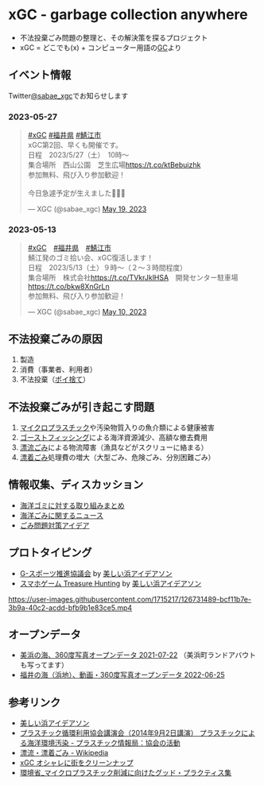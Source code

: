 # xGC - garbage collection anywhere

- 不法投棄ごみ問題の整理と、その解決策を探るプロジェクト
- xGC = どこでも(x) + コンピューター用語の[GC](https://ja.wikipedia.org/wiki/%E3%82%AC%E3%83%99%E3%83%BC%E3%82%B8%E3%82%B3%E3%83%AC%E3%82%AF%E3%82%B7%E3%83%A7%E3%83%B3)より

## イベント情報

Twitter[@sabae_xgc](https://twitter.com/sabae_xgc)でお知らせします

### 2023-05-27

<blockquote class="twitter-tweet"><p lang="ja" dir="ltr"><a href="https://twitter.com/hashtag/xGC?src=hash&amp;ref_src=twsrc%5Etfw">#xGC</a> <a href="https://twitter.com/hashtag/%E7%A6%8F%E4%BA%95%E7%9C%8C?src=hash&amp;ref_src=twsrc%5Etfw">#福井県</a> <a href="https://twitter.com/hashtag/%E9%AF%96%E6%B1%9F%E5%B8%82?src=hash&amp;ref_src=twsrc%5Etfw">#鯖江市</a><br>xGC第2回、早くも開催です。<br>日程　2023/5/27（土）　10時〜<br>集合場所　西山公園　芝生広場<a href="https://t.co/ktBebuizhk">https://t.co/ktBebuizhk</a><br>参加無料、飛び入り参加歓迎！<br><br>今日急遽予定が生えました🤔🤔🤔</p>&mdash; XGC (@sabae_xgc) <a href="https://twitter.com/sabae_xgc/status/1659496397786472448?ref_src=twsrc%5Etfw">May 19, 2023</a></blockquote> <script async src="https://platform.twitter.com/widgets.js" charset="utf-8"></script>

### 2023-05-13

<blockquote class="twitter-tweet"><p lang="ja" dir="ltr"><a href="https://twitter.com/hashtag/xGC?src=hash&amp;ref_src=twsrc%5Etfw">#xGC</a>　<a href="https://twitter.com/hashtag/%E7%A6%8F%E4%BA%95%E7%9C%8C?src=hash&amp;ref_src=twsrc%5Etfw">#福井県</a>　<a href="https://twitter.com/hashtag/%E9%AF%96%E6%B1%9F%E5%B8%82?src=hash&amp;ref_src=twsrc%5Etfw">#鯖江市</a><br>鯖江発のゴミ拾い会、xGC復活します！<br>日程　2023/5/13（土）９時〜（２〜３時間程度）<br>集合場所　株式会社<a href="https://t.co/TVkrJklHSA">https://t.co/TVkrJklHSA</a>　開発センター駐車場<a href="https://t.co/bkw8XnGrLn">https://t.co/bkw8XnGrLn</a><br>参加無料、飛び入り参加歓迎！</p>&mdash; XGC (@sabae_xgc) <a href="https://twitter.com/sabae_xgc/status/1656236705668820992?ref_src=twsrc%5Etfw">May 10, 2023</a></blockquote> <script async src="https://platform.twitter.com/widgets.js" charset="utf-8"></script>

## 不法投棄ごみの原因

1. 製造
2. 消費（事業者、利用者）
3. 不法投棄（[ポイ捨て](https://ja.wikipedia.org/wiki/%E3%83%9D%E3%82%A4%E6%8D%A8%E3%81%A6)）

## 不法投棄ごみが引き起こす問題

1. [マイクロプラスチック](https://ja.wikipedia.org/wiki/%E3%83%9E%E3%82%A4%E3%82%AF%E3%83%AD%E3%83%97%E3%83%A9%E3%82%B9%E3%83%81%E3%83%83%E3%82%AF)や汚染物質入りの魚介類による健康被害
2. [ゴーストフィッシング](https://ja.wikipedia.org/wiki/%E3%82%B4%E3%83%BC%E3%82%B9%E3%83%88%E3%83%95%E3%82%A3%E3%83%83%E3%82%B7%E3%83%B3%E3%82%B0)による海洋資源減少、高額な撤去費用
3. [漂流ごみ](https://ja.wikipedia.org/wiki/%E6%BC%82%E6%B5%81%E3%83%BB%E6%BC%82%E7%9D%80%E3%81%94%E3%81%BF)による物流障害（漁具などがスクリューに絡まる）
4. [漂着ごみ](https://ja.wikipedia.org/wiki/%E6%BC%82%E6%B5%81%E3%83%BB%E6%BC%82%E7%9D%80%E3%81%94%E3%81%BF)処理費の増大（大型ごみ、危険ごみ、分別困難ごみ）

## 情報収集、ディスカッション

- [海洋ゴミに対する取り組みまとめ](https://github.com/code4fukui/marinedebris/issues/1)
- [海洋ごみに関するニュース](https://github.com/code4fukui/marinedebris/issues/2)
- [ごみ問題対策アイデア](https://github.com/code4fukui/marinedebris/issues/3)

## プロトタイピング

- [G-スポーツ推進協議会](https://xgc.jp/gSports/) by [美しい浜アイデアソン](https://cheerup-mihama.jp/mission/m002/)
- [スマホゲーム Treasure Hunting](https://xgc.jp/t-hunt/) by [美しい浜アイデアソン](https://cheerup-mihama.jp/mission/m002/)

https://user-images.githubusercontent.com/1715217/126731489-bcf11b7e-3b9a-40c2-acdd-bfb9b1e83ce5.mp4

## オープンデータ

- [美浜の海、360度写真オープンデータ 2021-07-22](https://code4fukui.github.io/vr-fukui/vr-view.html#img/vr-mihama.jpg) （美浜町ランドアバウトも写ってます）
- [福井の海（浜地）、動画・360度写真オープンデータ 2022-06-25](https://github.com/code4fukui/fukui-sea)

## 参考リンク

- [美しい浜アイデアソン](https://cheerup-mihama.jp/mission/m002/)
- [プラスチック循環利用協会講演会（2014年9月2日講演） プラスチックによる海洋環境汚染 - プラスチック情報局：協会の活動](https://www.pwmi.or.jp/public/new/201501/index.html)
- [漂流・漂着ごみ - Wikipedia](https://ja.wikipedia.org/wiki/%E6%BC%82%E6%B5%81%E3%83%BB%E6%BC%82%E7%9D%80%E3%81%94%E3%81%BF#:~:text=%E6%BC%82%E6%B5%81%E3%83%BB%E6%BC%82%E7%9D%80%E3%81%94%E3%81%BF%EF%BC%88%E3%81%B2%E3%82%87%E3%81%86,%E3%81%94%E3%81%BF%E3%80%81%E3%83%9E%E3%83%AA%E3%83%B3%E3%83%87%E3%83%96%E3%83%AA%E3%81%A8%E3%82%82%E5%91%BC%E3%81%B0%E3%82%8C%E3%82%8B%E3%80%82)
- [xGC オシャレに街をクリーンナップ](https://ameblo.jp/xgc/)
- [環境省_マイクロプラスチック削減に向けたグッド・プラクティス集](http://www.env.go.jp/water/post_113.html)
